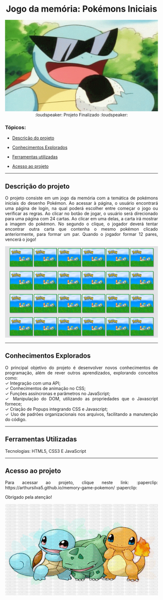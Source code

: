 <div align="center">
<h1 align="center">Jogo da memória: Pokémons Iniciais</h1>
<img src="./imagens/squirtle.gif" width="100%" height="300px"/>
</div>

<div align="center" style="margin-bottom: 20px;">
    :loudspeaker:  Projeto Finalizado  :loudspeaker:
</div  

<hr>

### Tópicos:

- [Descrição do projeto](#descrição-do-projeto)

- [Conhecimentos Explorados](#conhecimentos-explorados)

- [Ferramentas utilizadas](#ferramentas-utilizadas)

- [Acesso ao projeto](#acesso-ao-projeto)

<hr>

## Descrição do projeto 
<p align="justify">
  O projeto consiste em um jogo da memória com a temática de pokémons iniciais do desenho Pokémon. Ao acessar à página, o usuário encontrará uma página de login, na qual poderá escolher entre começar o jogo ou verificar as regras.
  Ao clicar no botão de jogar, o usuário será direcionado para uma página com 24 cartas. Ao clicar em uma delas, a carta irá mostrar a imagem do pokémon. No segundo o clique, o jogador deverá tentar encontrar outra carta que contenha o mesmo pokémon clicado anteriormente, para formar um par. Quando o jogador formar 12 pares, vencerá o jogo!
</p>
<img src="./imagens/tabuleiroImagem.png" width="100%" height="300px"/>
  
<hr>

## Conhecimentos Explorados

<p align="justify">
O principal objetivo do projeto é desenvolver novos conhecimentos de programação, além de rever outros aprendizados, explorando conceitos como: <br>
  ✓ Integração com uma API; <br>
  ✓ Conhecimentos de animação no CSS; <br>
  ✓ Funções assíncronas e parâmetros no JavaScript; <br>
  ✓ Manipulação do DOM, utilizando as propriedades que o Javascript fornece; <br>
  ✓ Criação de Popups integrando CSS e Javascript; <br>
  ✓ Uso de padrões organizacionais nos arquivos, facilitando a manutenção do código. <br>
</p>

<hr>

## Ferramentas Utilizadas

<p align="justify>
Editor de código: <img src="https://img.shields.io/badge/Visual_Studio_Code-0078D4?style=for-the-badge&logo=visual%20studio%20code&logoColor=white">
Tecnologias: HTML5, CSS3 E JavaScript
</p>

<hr>

## Acesso ao projeto

<p align="justify">
Para acessar ao projeto, clique neste link: :paperclip: https://arthursilva5.github.io/memory-game-pokemon/ :paperclip:
</p>
<p align="justify">
Obrigado pela atenção!
</p>
<img src="./imagens/iniciais.gif" width="100%" height="300px"/>

